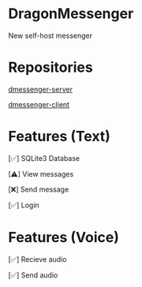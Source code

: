 # DragonMessenger
New self-host messenger

# Repositories
[dmessenger-server](https://github.com/DragonMessenger/dmessenger-server)

[dmessenger-client](https://github.com/DragonMessenger/dmessenger-client)

# Features (Text)
[✅] SQLite3 Database

[⚠] View messages

[❌] Send message

[✅] Login


# Features (Voice)
[✅] Recieve audio

[✅] Send audio
